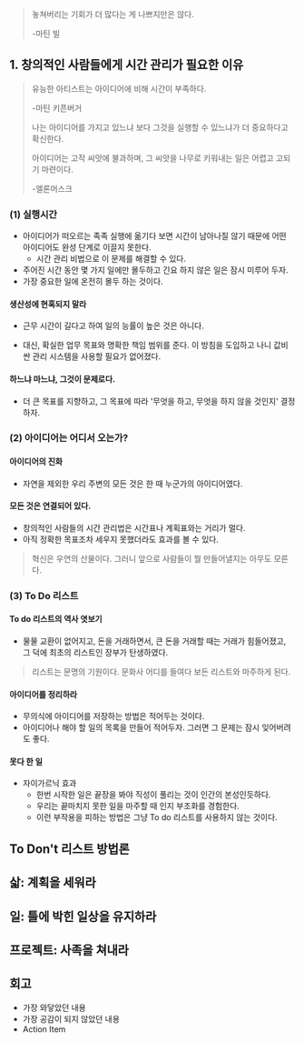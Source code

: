 

> 놓쳐버리는 기회가 더 많다는 게 나쁘지만은 않다.
>
> -마틴 빌





## 1. 창의적인 사람들에게 시간 관리가 필요한 이유

> 유능한 아티스트는 아이디어에 비해 시간이 부족하다.
>
> -마틴 키픈버거
>
> 
>
> 나는 아이디어를 가지고 있느냐 보다 그것을 실행할 수 있느냐가 더 중요하다고 확신한다.
>
> 아이디어는 고작 씨앗에 불과하며, 그 씨앗을 나무로 키워내는 일은 어렵고 고되기 마련이다.
>
> -엘론머스크





### (1) 실행시간

* 아이디어가 떠오르는 족족 실행에 옮기다 보면 시간이 남아나질 않기 때문에 어떤 아이디어도 완성 단계로 이끌지 못한다.
  * 시간 관리 비법으로 이 문제를 해결할 수 있다.
* 주어진 시간 동안 몇 가지 일에만 몰두하고 긴요 하지 않은 일은 잠시 미루어 두자.
* 가장 중요한 일에 온전히 몰두 하는 것이다.



#### 	생산성에 현혹되지 말라

* 근무 시간이 길다고 하여 일의 능률이 높은 것은 아니다.

* 대신, 확실한 업무 목표와 명확한 책임 범위를 준다. 이 방침을 도입하고 나니 값비싼 관리 시스템을 사용할 필요가 없어졌다.



#### 	하느냐 마느냐, 그것이 문제로다.

* 더 큰 목표를 지향하고, 그 목표에 따라 '무엇을 하고, 무엇을 하지 않을 것인지' 결정하자.





### (2) 아이디어는 어디서 오는가?

#### 아이디어의 진화

* 자연을 제외한 우리 주변의 모든 것은 한 때 누군가의 아이디어였다.

#### 모든 것은 연결되어 있다.

* 창의적인 사람들의 시간 관리법은 시간표나 계획표와는 거리가 멀다.
* 아직 정확한 목표조차 세우지 못했더라도 효과를 볼 수 있다.

> 혁신은 우연의 산물이다. 그러니 앞으로 사람들이 뭘 만들어낼지는 아무도 모른다.





### (3) To Do 리스트

#### To do 리스트의 역사 엿보기

* 물물 교환이 없어지고, 돈을 거래하면서, 큰 돈을 거래할 때는 거래가 힘들어졌고, 그 덕에 최초의 리스트인 장부가 탄생하였다.

> 리스트는 문명의 기원이다. 문화사 어디를 들여다 보든 리스트와 마주하게 된다.

#### 아이디어를 정리하라

* 무의식에 아이디어를 저장하는 방법은 적어두는 것이다.
* 아이디어나 해야 할 일의 목록을 만들어 적어두자. 그러면 그 문제는 잠시 잊어버려도 좋다.

#### 못다 한 일

* 자이가르닉 효과
  * 한번 시작한 일은 끝장을 봐야 직성이 풀리는 것이 인간의 본성인듯하다.
  * 우리는 끝마치지 못한 일을 마주할 때 인지 부조화를 경험한다.
  * 이런 부작용을 피하는 방법은 그냥 To do 리스트를 사용하지 않는 것이다.



## To Don't 리스트 방법론

## 삷: 계획을 세워라

## 일: 틀에 박힌 일상을 유지하라

## 프로젝트: 사족을 쳐내라



## 회고

* 가장 와닿았던 내용
* 가장 공감이 되지 않았던 내용
* Action Item



# 